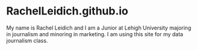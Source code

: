 # RachelLeidich.github.io
My name is Rachel Leidich and I am a Junior at Lehigh University majoring in journalism and minoring in marketing. 
I am using this site for my data journalism class. 
